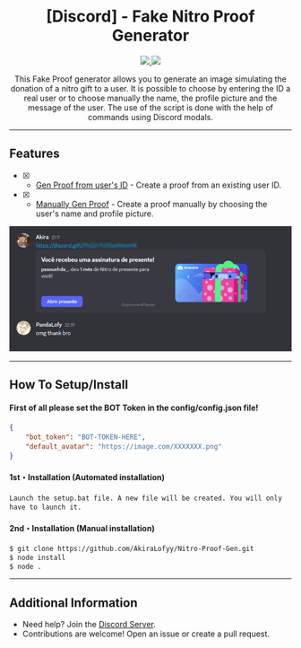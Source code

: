 <h1 align="center">[Discord] - Fake Nitro Proof Generator</h1>
<p align="center">
  <a href="https://nodejs.org">
    <img src="https://img.shields.io/badge/Node.Js-22.15.1-informational.svg">
  </a>
  <a href="https://github.com/AkiraLofyy">
    <img src="https://img.shields.io/github/repo-size/AkiraLofyy/Nitro-Proof-Gen.svg?label=Repo%20size&style=flat-square">
  </a>
</p>

<p align="center">
  This Fake Proof generator allows you to generate an image simulating the donation of a nitro gift to a user. It is possible to choose by entering the ID a real user or to choose manually the name, the profile picture and the message of the user. The use of the script is done with the help of commands using Discord modals.
</p>

---

## Features

- [x] - [Gen Proof from user's ID](https://github.com/AkiraLofyy/Nitro-Proof-Gen) - Create a proof from an existing user ID.
- [x] - [Manually Gen Proof](https://github.com/AkiraLofyy/Nitro-Proof-Gen) - Create a proof manually by choosing the user's name and profile picture.
<p align="center">
  <img src="https://github.com/AkiraLofyy/Nitro-Proof-Gen/blob/main/image.png?raw=true" width="auto" height="auto">
</p>

---

## How To Setup/Install

#### First of all please set the BOT Token in the config/config.json file!
```json
{
    "bot_token": "BOT-TOKEN-HERE",
    "default_avatar": "https://image.com/XXXXXXX.png"
}
```

#### 1st・Installation (Automated installation)
```
Launch the setup.bat file. A new file will be created. You will only have to launch it.
```

#### 2nd・Installation (Manual installation)
```
$ git clone https://github.com/AkiraLofyy/Nitro-Proof-Gen.git
$ node install
$ node .
```

---

## Additional Information
- Need help? Join the [Discord Server](https://discord.gg/lofy).
- Contributions are welcome! Open an issue or create a pull request.
